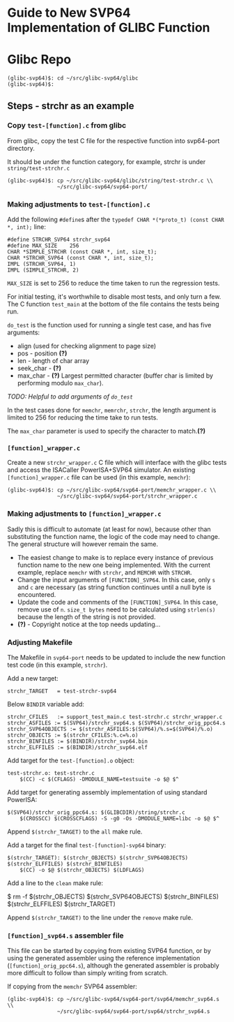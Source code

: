 # Guide to New SVP64 Implementation of GLIBC Function

# Glibc Repo

    (glibc-svp64)$: cd ~/src/glibc-svp64/glibc
    (glibc-svp64)$:

## Steps - strchr as an example

### Copy `test-[function].c` from glibc

From glibc, copy the test C file for the respective function
into svp64-port directory.

It should be under the function category, for example, strchr is
under `string/test-strchr.c`

    (glibc-svp64)$: cp ~/src/glibc-svp64/glibc/string/test-strchr.c \\
                    ~/src/glibc-svp64/svp64-port/

### Making adjustments to `test-[function].c`

Add the following `#define`s after the
`typedef CHAR *(*proto_t) (const CHAR *, int);` line:

    #define STRCHR_SVP64 strchr_svp64
    #define MAX_SIZE    256
    CHAR *SIMPLE_STRCHR (const CHAR *, int, size_t);
    CHAR *STRCHR_SVP64 (const CHAR *, int, size_t);
    IMPL (STRCHR_SVP64, 1)
    IMPL (SIMPLE_STRCHR, 2)

`MAX_SIZE` is set to 256 to reduce the time taken to run the regression tests.

For initial testing, it's worthwhile to disable most tests,
and only turn a few. The C function `test_main` at the bottom of the file
contains the tests being run.

`do_test` is the function used for running a single test case, and
has five arguments:

- align (used for checking alignment to page size)
- pos - position **(?)**
- len - length of char array
- seek_char - **(?)**
- max_char - **(?)** Largest permitted character (buffer char is limited
by performing modulo `max_char`).

*TODO: Helpful to add arguments of `do_test`*

In the test cases done for `memchr`, `memrchr`, `strchr`, the length argument
is limited to 256 for reducing the time take to run tests.

The `max_char` parameter is used to specify the character to match.**(?)**

### `[function]_wrapper.c`

Create a new `strchr_wrapper.c` C file which will interface with the glibc
tests and access the ISACaller PowerISA+SVP64 simulator. An existing
`[function]_wrapper.c` file can be used (in this example, `memchr`):

    (glibc-svp64)$: cp ~/src/glibc-svp64/svp64-port/memchr_wrapper.c \\
                    ~/src/glibc-svp64/svp64-port/strchr_wrapper.c

### Making adjustments to `[function]_wrapper.c`

Sadly this is difficult to automate (at least for now), because other than
substituting the function name, the logic of the code may need to change.
The general structure will however remain the same.

- The easiest change to make is to replace every instance of previous function
name to the new one being implemented. With the current example,
replace `memchr` with `strchr`, and `MEMCHR` with `STRCHR`.
- Change the input arguments of `[FUNCTION]_SVP64`. In this case, only `s`
and `c` are necessary (as string function continues until a null byte
is encountered.
- Update the code and comments of the `[FUNCTION]_SVP64`. In this case, remove
use of `n`. `size_t bytes` need to be calculated using `strlen(s)` because
the length of the string is not provided.
- **(?)** - Copyright notice at the top needs updating...

### Adjusting Makefile

The Makefile in `svp64-port` needs to be updated to include the new function
test code (in this example, `strchr`).

Add a new target:

    strchr_TARGET	= test-strchr-svp64

Below `BINDIR` variable add:

    strchr_CFILES	:= support_test_main.c test-strchr.c strchr_wrapper.c
    strchr_ASFILES := $(SVP64)/strchr_svp64.s $(SVP64)/strchr_orig_ppc64.s
    strchr_SVP64OBJECTS := $(strchr_ASFILES:$(SVP64)/%.s=$(SVP64)/%.o)
    strchr_OBJECTS := $(strchr_CFILES:%.c=%.o)
    strchr_BINFILES := $(BINDIR)/strchr_svp64.bin
    strchr_ELFFILES := $(BINDIR)/strchr_svp64.elf

Add target for the `test-[function].o` object:

    test-strchr.o: test-strchr.c
    	$(CC) -c $(CFLAGS) -DMODULE_NAME=testsuite -o $@ $^

Add target for generating assembly implementation of using standard PowerISA:

    $(SVP64)/strchr_orig_ppc64.s: $(GLIBCDIR)/string/strchr.c
    	$(CROSSCC) $(CROSSCFLAGS) -S -g0 -Os -DMODULE_NAME=libc -o $@ $^

Append `$(strchr_TARGET)` to the `all` make rule.

Add a target for the final `test-[function]-svp64` binary:

    $(strchr_TARGET): $(strchr_OBJECTS) $(strchr_SVP64OBJECTS) $(strchr_ELFFILES) $(strchr_BINFILES)
    	$(CC) -o $@ $(strchr_OBJECTS) $(LDFLAGS)

Add a line to the `clean` make rule:

   $ rm -f $(strchr_OBJECTS) $(strchr_SVP64OBJECTS) $(strchr_BINFILES) $(strchr_ELFFILES) $(strchr_TARGET)

Append `$(strchr_TARGET)` to the line under the `remove` make rule.

### `[function]_svp64.s` assembler file

This file can be started by copying from existing SVP64 function, or by using
the generated assembler using the reference implementation
(`[function]_orig_ppc64.s`), although the generated assembler is probably more
difficult to follow than simply writing from scratch.

If copying from the `memchr` SVP64 assembler:

    (glibc-svp64)$: cp ~/src/glibc-svp64/svp64-port/svp64/memchr_svp64.s \\
                    ~/src/glibc-svp64/svp64-port/svp64/strchr_svp64.s

